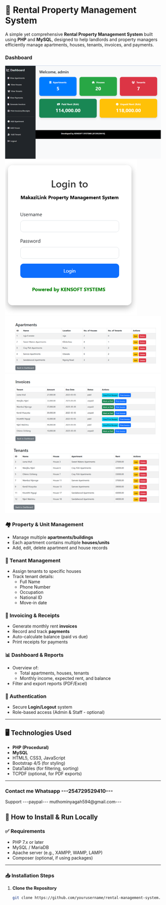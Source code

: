 # 🏢 Rental Property Management System

A simple yet comprehensive **Rental Property Management System** built using **PHP** and **MySQL**, designed to help landlords and property managers efficiently manage apartments, houses, tenants, invoices, and payments.


### Dashboard
![Dashboard](assets/github-002.png)
![Login](assets/github-001.png)
![View-Apartments](assets/github-003.png)
![View-Payments](assets/github-004.png)
![View-Tenants](assets/github-005.png)
### 🏘️ Property & Unit Management
- Manage multiple **apartments/buildings**
- Each apartment contains multiple **houses/units**
- Add, edit, delete apartment and house records

### 👤 Tenant Management
- Assign tenants to specific houses
- Track tenant details:
  - Full Name
  - Phone Number
  - Occupation
  - National ID
  - Move-in date

### 📄 Invoicing & Receipts
- Generate monthly rent **invoices**
- Record and track **payments**
- Auto-calculate balance (paid vs due)
- Print receipts for payments

### 📊 Dashboard & Reports
- Overview of:
  - Total apartments, houses, tenants
  - Monthly income, expected rent, and balance
- Filter and export reports (PDF/Excel)

### 🔐 Authentication
- Secure **Login/Logout** system
- Role-based access (Admin & Staff - optional)

---

## 🖥️ Technologies Used

- **PHP (Procedural)**
- **MySQL**
- HTML5, CSS3, JavaScript
- Bootstrap 4/5 (for styling)
- DataTables (for filtering, sorting)
- TCPDF (optional, for PDF exports)

---
### Contact me Whatsapp ---254729529410---
   Support ---paypal--- muthominyagah594@gmail.com---

   
## 🚀 How to Install & Run Locally

### ✅ Requirements

- PHP 7.x or later
- MySQL / MariaDB
- Apache server (e.g., XAMPP, WAMP, LAMP)
- Composer (optional, if using packages)

---

### 📥 Installation Steps

1. **Clone the Repository**
   ```bash
   git clone https://github.com/yourusername/rental-management-system.

   
